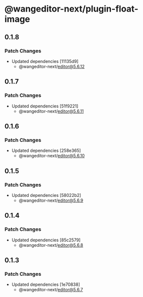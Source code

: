 # @wangeditor-next/plugin-float-image

## 0.1.8

### Patch Changes

- Updated dependencies [11135d9]
  - @wangeditor-next/editor@5.6.12

## 0.1.7

### Patch Changes

- Updated dependencies [51f9221]
  - @wangeditor-next/editor@5.6.11

## 0.1.6

### Patch Changes

- Updated dependencies [258e365]
  - @wangeditor-next/editor@5.6.10

## 0.1.5

### Patch Changes

- Updated dependencies [58022b2]
  - @wangeditor-next/editor@5.6.9

## 0.1.4

### Patch Changes

- Updated dependencies [85c2579]
  - @wangeditor-next/editor@5.6.8

## 0.1.3

### Patch Changes

- Updated dependencies [1e70838]
  - @wangeditor-next/editor@5.6.7
